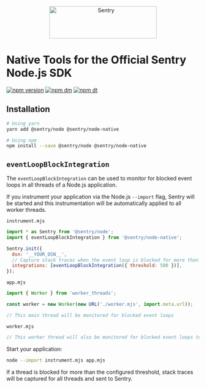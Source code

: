 <p align="center">
  <a href="https://sentry.io/?utm_source=github&utm_medium=logo" target="_blank">
    <img src="https://sentry-brand.storage.googleapis.com/sentry-wordmark-dark-280x84.png" alt="Sentry" width="280" height="84">
  </a>
</p>

# Native Tools for the Official Sentry Node.js SDK

[![npm version](https://img.shields.io/npm/v/@sentry/node-native.svg)](https://www.npmjs.com/package/@sentry/node-native)
[![npm dm](https://img.shields.io/npm/dm/@sentry/node-native.svg)](https://www.npmjs.com/package/@sentry/node-native)
[![npm dt](https://img.shields.io/npm/dt/@sentry/node-native.svg)](https://www.npmjs.com/package/@sentry/node-native)

## Installation

```bash
# Using yarn
yarn add @sentry/node @sentry/node-native

# Using npm
npm install --save @sentry/node @sentry/node-native
```

## `eventLoopBlockIntegration`

The `eventLoopBlockIntegration` can be used to monitor for blocked event loops in
all threads of a Node.js application.

If you instrument your application via the Node.js `--import` flag, Sentry will
be started and this instrumentation will be automatically applied to all worker
threads.

`instrument.mjs`

```javascript
import * as Sentry from '@sentry/node';
import { eventLoopBlockIntegration } from '@sentry/node-native';

Sentry.init({
  dsn: '__YOUR_DSN__',
  // Capture stack traces when the event loop is blocked for more than 500ms
  integrations: [eventLoopBlockIntegration({ threshold: 500 })],
});
```

`app.mjs`

```javascript
import { Worker } from 'worker_threads';

const worker = new Worker(new URL('./worker.mjs', import.meta.url));

// This main thread will be monitored for blocked event loops
```

`worker.mjs`

```javascript
// This worker thread will also be monitored for blocked event loops too
```

Start your application:

```bash
node --import instrument.mjs app.mjs
```

If a thread is blocked for more than the configured threshold, stack traces will
be captured for all threads and sent to Sentry.
